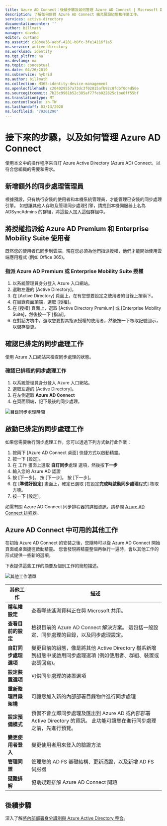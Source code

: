 ```yaml
---
title: Azure AD Connect：後續步驟及如何管理 Azure AD Connect | Microsoft Docs
description: 了解如何針對 Azure AD Connect 擴充預設組態和作業工作。
services: active-directory
documentationcenter: ''
author: billmath
manager: daveba
editor: curtand
ms.assetid: c18bee36-aebf-4281-b8fc-3fe14116f1a5
ms.service: active-directory
ms.workload: identity
ms.tgt_pltfrm: na
ms.devlang: na
ms.topic: conceptual
ms.date: 04/26/2019
ms.subservice: hybrid
ms.author: billmath
ms.collection: M365-identity-device-management
ms.openlocfilehash: c204029557a73dc3f02015afb92c0fdbf0d4d50e
ms.sourcegitcommit: 7b25c9981b52c385af77feb022825c1be6ff55bf
ms.translationtype: MT
ms.contentlocale: zh-TW
ms.lasthandoff: 03/13/2020
ms.locfileid: "79261290"
---
```

# <a name="next-steps-and-how-to-manage-azure-ad-connect"></a>接下來的步驟，以及如何管理 Azure AD Connect
使用本文中的操作程序來自訂 Azure Active Directory (Azure AD) Connect，以符合您組織的需要和需求。  

## <a name="add-additional-sync-admins"></a>新增額外的同步處理管理員
根據預設，只有執行安裝的使用者和本機系統管理員，才能管理已安裝的同步處理引擎。 如想讓其他人存取及管理同步處理引擎，請找到本機伺服器上名為 ADSyncAdmins 的群組，將這些人加入這個群組中。

## <a name="assign-licenses-to-azure-ad-premium-and-enterprise-mobility-suite-users"></a>將授權指派給 Azure AD Premium 和 Enterprise Mobility Suite 使用者
既然您的使用者已同步到雲端，現在您必須為他們指派授權，他們才能開始使用雲端應用程式 (例如 Office 365)。

### <a name="to-assign-an-azure-ad-premium-or-enterprise-mobility-suite-license"></a>指派 Azure AD Premium 或 Enterprise Mobility Suite 授權

1. 以系統管理員身分登入 Azure 入口網站。
2. 選取左邊的 [Active Directory]。
3. 在 [Active Directory] 頁面上，在有您想要設定之使用者的目錄上按兩下。
4. 在目錄頁面頂端，選取 [授權]。
5. 在 [授權] 頁面上，選取 [Active Directory Premium] 或 [Enterprise Mobility Suite]，然後按一下 [指派]。
6. 在對話方塊中，選取您要對其指派授權的使用者，然後按一下核取記號圖示，以儲存變更。

## <a name="verify-the-scheduled-synchronization-task"></a>確認已排定的同步處理工作
使用 Azure 入口網站來檢查同步處理的狀態。

### <a name="to-verify-the-scheduled-synchronization-task"></a>確認已排程的同步處理工作
1. 以系統管理員身分登入 Azure 入口網站。
2. 選取左邊的 [Active Directory]。
3. 在左側選取  **Azure AD Connect**
4. 在頁面頂端，記下最後的同步處理。

![目錄同步處理時間](./media/how-to-connect-post-installation/verify2.png)

## <a name="start-a-scheduled-synchronization-task"></a>啟動已排定的同步處理工作
如果您需要執行同步處理工作，您可以透過下列方式執行此作業：

1. 按兩下 [Azure AD Connect 桌面] 快捷方式以啟動精靈。
2. 按一下 [設定]。
3. 在 工作 畫面上選取 **自訂同步**處理 選項，然後按**下一步**
4. 輸入您的 Azure AD 認證
5. 按 [下一步]。 按 [下一步]。  按 [下一步]。
5.  在 [**準備好設定**] 畫面上，確定已選取 [在設定**完成時啟動同步處理**程式] 核取方塊。
6.  按一下 [設定]。

如需有關 Azure AD Connect 同步排程器的詳細資訊，請參閱 [Azure AD Connect 排程器](how-to-connect-sync-feature-scheduler.md)。

## <a name="additional-tasks-available-in-azure-ad-connect"></a>Azure AD Connect 中可用的其他工作
在初始 Azure AD Connect 的安裝之後，您隨時可以從 Azure AD Connect 開始頁面或桌面捷徑啟動精靈。  您會發現將精靈整個再執行一遍時，會以其他工作的形式提供一些新的選項。  

下表提供這些工作的摘要及個別工作的簡短描述。

![其他工作清單](./media/how-to-connect-post-installation/addtasks2.png)

| 其他工作 | 描述 |
| --- | --- |
|**隱私權設定**|查看哪些遙測資料正在與 Microsoft 共用。|
|**查看目前的設定**|檢視目前的 Azure AD Connect 解決方案。  這包括一般設定、同步處理的目錄，以及同步處理設定。 |
| **自訂同步處理選項** |變更目前的組態，像是將其他 Active Directory 樹系新增到組態中或啟用同步處理選項 (例如使用者、群組、裝置或密碼回寫)。 |
|**設定裝置選項**|可供同步處理的裝置選項|
|**重新整理目錄架構**|可讓您加入新的內部部署目錄物件進行同步處理|
|**設定預備模式** |預備不會立即同步處理及匯出到 Azure AD 或內部部署 Active Directory 的資訊。  此功能可讓您在進行同步處理之前，先進行預覽。 |
|**變更使用者登入**|變更使用者用來登入的驗證方法|
|**管理同盟**|管理您的 AD FS 基礎結構、更新憑證，以及新增 AD FS 伺服器|
|**疑難排解**|協助疑難排解 Azure AD Connect 問題|

## <a name="next-steps"></a>後續步驟
深入了解[將內部部署身分識別與 Azure Active Directory 整合](whatis-hybrid-identity.md)。
